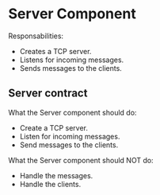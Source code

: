 # Server Component

Responsabilities:
- Creates a TCP server.
- Listens for incoming messages.
- Sends messages to the clients.


## Server contract

What the Server component should do:
- Create a TCP server.
- Listen for incoming messages.
- Send messages to the clients.

What the Server component should NOT do:
- Handle the messages.
- Handle the clients.

